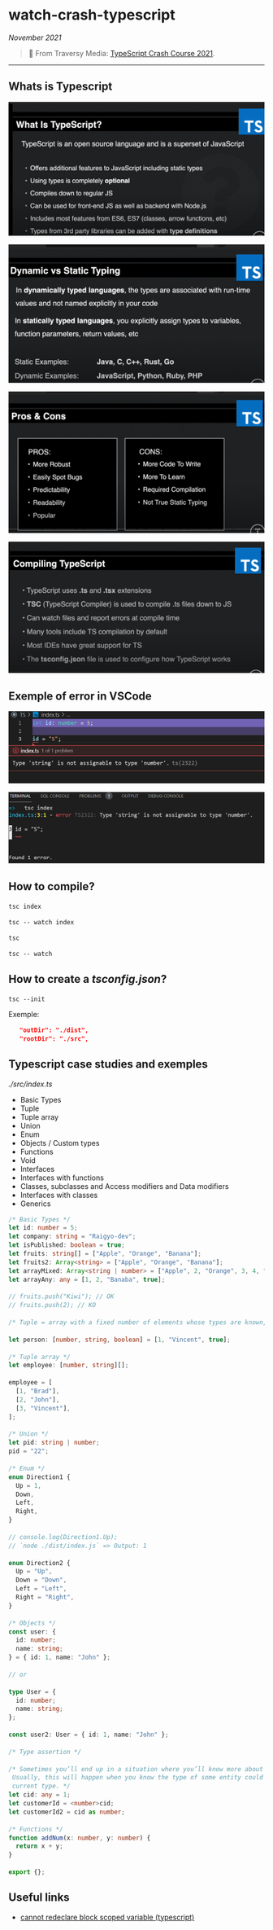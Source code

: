 # watch-crash-typescript

_November 2021_

> 🔨 From Traversy Media: [TypeScript Crash Course 2021](https://www.youtube.com/watch?v=BCg4U1FzODs).

---

## Whats is Typescript

![capture 1](./_img-readme/01-what-is-ts.png)

![capture 2](./_img-readme/02-dynamic-static.png)

![capture 3](./_img-readme/03-pros-cons.png)

![capture 4](./_img-readme/04-compiling.png)

## Exemple of error in VSCode

![capture 5](./_img-readme/error-exemple.png)

![capture 6](./_img-readme/error-exemple2.png)

## How to compile?

`tsc index`

`tsc -- watch index`

`tsc`

`tsc -- watch`

## How to create a _tsconfig.json_?

`tsc --init`

Exemple:

```json
   "outDir": "./dist",
   "rootDir": "./src",
```

## Typescript case studies and exemples

_./src/index.ts_

- Basic Types
- Tuple
- Tuple array
- Union
- Enum
- Objects / Custom types
- Functions
- Void
- Interfaces
- Interfaces with functions
- Classes, subclasses and Access modifiers and Data modifiers
- Interfaces with classes
- Generics

```ts
/* Basic Types */
let id: number = 5;
let company: string = "Raigyo-dev";
let isPublished: boolean = true;
let fruits: string[] = ["Apple", "Orange", "Banana"];
let fruits2: Array<string> = ["Apple", "Orange", "Banana"];
let arrayMixed: Array<string | number> = ["Apple", 2, "Orange", 3, 4, "Banana"];
let arrayAny: any = [1, 2, "Banaba", true];

// fruits.push("Kiwi"); // OK
// fruits.push(2); // KO

/* Tuple = array with a fixed number of elements whose types are known, but need not be the same*/

let person: [number, string, boolean] = [1, "Vincent", true];

/* Tuple array */
let employee: [number, string][];

employee = [
  [1, "Brad"],
  [2, "John"],
  [3, "Vincent"],
];

/* Union */
let pid: string | number;
pid = "22";

/* Enum */
enum Direction1 {
  Up = 1,
  Down,
  Left,
  Right,
}

// console.log(Direction1.Up);
// `node ./dist/index.js` => Output: 1

enum Direction2 {
  Up = "Up",
  Down = "Down",
  Left = "Left",
  Right = "Right",
}

/* Objects */
const user: {
  id: number;
  name: string;
} = { id: 1, name: "John" };

// or

type User = {
  id: number;
  name: string;
};

const user2: User = { id: 1, name: "John" };

/* Type assertion */

/* Sometimes you’ll end up in a situation where you’ll know more about a value than TypeScript does.
 Usually, this will happen when you know the type of some entity could be more specific than its
 current type. */
let cid: any = 1;
let customerId = <number>cid;
let customerId2 = cid as number;

/* Functions */
function addNum(x: number, y: number) {
  return x + y;
}

export {};
```

## Useful links

- [cannot redeclare block scoped variable (typescript)](https://stackoverflow.com/questions/35758584/cannot-redeclare-block-scoped-variable-typescript)
